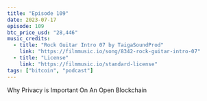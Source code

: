 ```yaml
---
title: "Episode 109"
date: 2023-07-17
episode: 109
btc_price_usd: "28,446"
music_credits:
  - title: "Rock Guitar Intro 07 by TaigaSoundProd"
    link: "https://filmmusic.io/song/8342-rock-guitar-intro-07"
  - title: "License"
    link: "https://filmmusic.io/standard-license"
tags: ["bitcoin", "podcast"]
---
```


Why Privacy is Important On An Open Blockchain